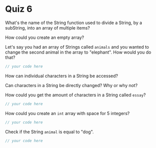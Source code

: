 # Quiz 6

What's the name of the String function used to divide a String, by a subString, into an array of multiple items?

How could you create an empty array?

Let's say you had an array of Strings called `animals` and you wanted to change the second animal in the array to "elephant". How would you do that?

```java
// your code here
```

How can individual characters in a String be accessed?

Can characters in a String be directly changed? Why or why not?

How could you get the amount of characters in a String called `essay`?

```java
// your code here
```

How could you create an `int` array with space for 5 integers?

```java
// your code here
```

Check if the String `animal` is equal to "dog".

```java
// your code here
```
